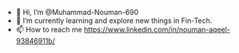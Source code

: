 - 👋 Hi, I’m @Muhammad-Nouman-690
- 🌱 I’m currently learning and explore new things in Fin-Tech. 
- 📫 How to reach me https://www.linkedin.com/in/nouman-aqeel-93846911b/

<!---
Muhammad-Nouman-690/Muhammad-Nouman-690 is a ✨ special ✨ repository because its `README.md` (this file) appears on your GitHub profile.
You can click the Preview link to take a look at your changes.
--->
